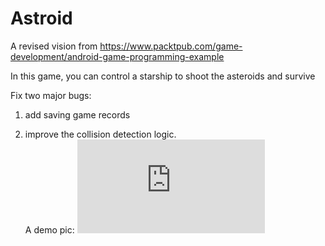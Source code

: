 # Astroid  
A revised vision from https://www.packtpub.com/game-development/android-game-programming-example  

In this game, you can control a starship to shoot the asteroids and survive

Fix two major bugs:  

1. add saving game records  

2. improve the collision detection logic.  
A demo pic:
![image](https://github.com/JasonZhangHkust/Astroid/blob/master/gradle/wrapper/demo.pdf)
